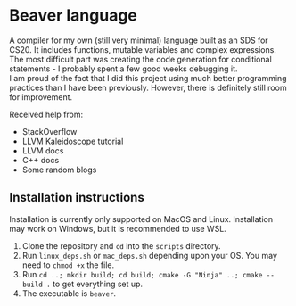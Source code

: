 # Beaver language
A compiler for my own (still very minimal) language built as an SDS for CS20. It includes functions, mutable variables and complex expressions. \
The most difficult part was creating the code generation for conditional statements - I probably spent a few good weeks debugging it. \
I am proud of the fact that I did this project using much better programming practices than I have been previously. However, there is definitely still room for improvement.

Received help from:
- StackOverflow
- LLVM Kaleidoscope tutorial
- LLVM docs
- C++ docs
- Some random blogs

## Installation instructions
Installation is currently only supported on MacOS and Linux. Installation may work on Windows, but it is recommended to use WSL.
1. Clone the repository and ``cd`` into the ``scripts`` directory.
2. Run ``linux_deps.sh`` or ``mac_deps.sh`` depending upon your OS. You may need to ``chmod +x`` the file.
3. Run ``cd ..; mkdir build; cd build; cmake -G "Ninja" ..; cmake --build .`` to get everything set up.
4. The executable is ``beaver``.